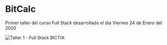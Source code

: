 # BitCalc
Primer taller del curso Full Stack desarrollado el dia Viernes 24 de Enero del 2020

![Taller 1 - Full Stack BICTIA ](https://i.ibb.co/BZynpWh/0001.jpg)
